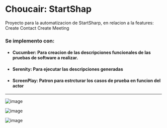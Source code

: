 # Choucair: StartShap
Proyecto para la automatizacion de StartSharp, en relacion a la features:
Create Contact
Create Meeting

### Se implemento con:

- #### Cucumber: Para creacion de las descripciones funcionales de las pruebas de software a realizar.

- #### Serenity: Para ejecutar las descripciones generadas

- #### ScreenPlay: Patron para estrcturar los casos de prueba en funcion del actor

---
![image](https://user-images.githubusercontent.com/52754373/168628370-f833c104-7aa9-4cfb-bee2-203a663bda68.png)

![image](https://user-images.githubusercontent.com/52754373/168628418-49909b02-67f4-476b-bb18-bd34212a4f43.png)

![image](https://user-images.githubusercontent.com/52754373/168628477-5825d15d-d068-424e-b288-c673ca5a634e.png)

